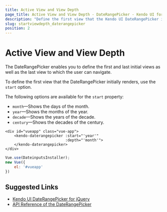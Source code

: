 ```yaml
---
title: Active View and View Depth
page_title: Active View and View Depth - DateRangePicker - Kendo UI for Vue
description: "Define the first view that the Kendo UI DateRangePicker initially renders in Vue projects."
slug: startviewdepth_daterangepicker
position: 2
---
```


# Active View and View Depth

The DateRangePicker enables you to define the first and last initial views as well as the last view to which the user can navigate.

To define the first view that the DateRangePicker initially renders, use the `start` option.

The following options are available for the `start` property:
* `month`&mdash;Shows the days of the month.
* `year`&mdash;Shows the months of the year.
* `decade`&mdash;Shows the years of the decade.
* `century`&mdash;Shows the decades of the century.

```html-preview
<div id="vueapp" class="vue-app">
    <kendo-daterangepicker :start="'year'"
                           :depth="'month'">
    </kendo-daterangepicker>
</div>
```
```js
Vue.use(DateinputsInstaller);
new Vue({
	el: '#vueapp'
})
```

## Suggested Links

* [Kendo UI DateRangePicker for jQuery](https://docs.telerik.com/kendo-ui/controls/editors/daterangepicker/overview)
* [API Reference of the DateRangePicker](https://docs.telerik.com/kendo-ui/api/javascript/ui/daterangepicker)
